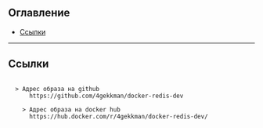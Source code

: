 ## Оглавление

  - [Ссылки](#link1)

---

## Ссылки <a id="link1"></a>
```

  > Адрес образа на github
      https://github.com/4gekkman/docker-redis-dev

	> Адрес образа на docker hub
      https://hub.docker.com/r/4gekkman/docker-redis-dev/
			
```